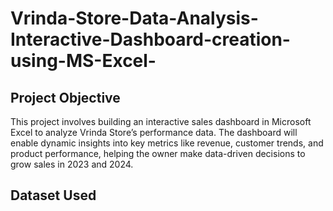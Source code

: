 # Vrinda-Store-Data-Analysis-Interactive-Dashboard-creation-using-MS-Excel-
## Project Objective
This project involves building an interactive sales dashboard in Microsoft Excel to analyze Vrinda Store’s performance data. The dashboard will enable dynamic insights into key metrics like revenue, customer trends, and product performance, helping the owner make data-driven decisions to grow sales in 2023 and 2024.

## Dataset Used
